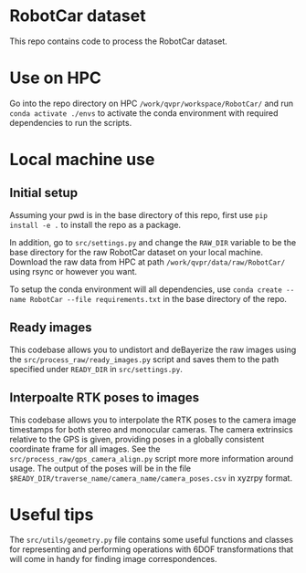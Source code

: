# RobotCar dataset

This repo contains code to process the RobotCar dataset.

# Use on HPC

Go into the repo directory on HPC `/work/qvpr/workspace/RobotCar/` and run `conda activate ./envs` to activate the conda environment with required dependencies to run the scripts.

# Local machine use

## Initial setup

Assuming your pwd is in the base directory of this repo, first use `pip install -e .` to install the repo as a package.

In addition, go to `src/settings.py` and change the `RAW_DIR` variable to be the base directory for the raw RobotCar dataset on your local machine. Download the raw data from HPC at path `/work/qvpr/data/raw/RobotCar/` using rsync or however you want.

To setup the conda environment will all dependencies, use `conda create --name RobotCar --file requirements.txt` in the base directory of the repo.

## Ready images

This codebase allows you to undistort and deBayerize the raw images using the `src/process_raw/ready_images.py` script and saves them to the path specified under `READY_DIR` in `src/settings.py`.

## Interpoalte RTK poses to images

This codebase allows you to interpolate the RTK poses to the camera image timestamps for both stereo and monocular cameras. The camera extrinsics relative to the GPS is given, providing poses in a globally consistent coordinate frame for all images. See the `src/process_raw/gps_camera_align.py` script more more information around usage. The output of the poses will be in the file `$READY_DIR/traverse_name/camera_name/camera_poses.csv` in xyzrpy format.

# Useful tips

The `src/utils/geometry.py` file contains some useful functions and classes for representing and performing operations with 6DOF transformations that will come in handy for finding image correspondences.
